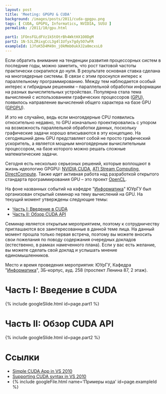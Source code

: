 ```yaml
---
layout: post
title: 'Meeting: GPGPU & CUDA'
background: /images/posts/2011/cuda-gpgpu.png
tags: [ CUDA, GPGPU, Informatics, NVIDIA, SUSU ]
permalink: /2011/10/gpu.html

part1: 1FOnsFGLdFVz1k5tOtrBh4WktHX1O0DgM
part2: 1N-5JLZRixgCcL3g4l1Ufyx7gdy5O7wFR
exampleId: 1JfoK5D4M49n_jOkMmb0ukXJ2a0mcxsL0
---
```


Если обратить внимание на тенденции развития процессорных систем в последние годы, можно заметить,
что рост тактовой частоты практически сократился до нуля. В результате основная ставка сделана на
многоядерные системы. В связи с этим проснулся интерес к параллельному программированию. Между тем
наблюдается особый интерес к гибридным решениям – параллельной обработки информации на разных
вычислительных устройствах. Популярна стала тема вычислений с использованием графических процессоров
([GPU](http://ru.wikipedia.org/wiki/GPU)), появилось направление вычислений общего характера на базе
GPU ([GPGPU](http://ru.wikipedia.org/wiki/GPGPU)).

<!--more-->

И это не случайно, ведь если многоядерные CPU появились относительно недавно, то GPU изначально
проектировались с упором на возможность параллельной обработки данных, поскольку графические задачи
хорошо вписываются в эту концепцию. На сегодняшний день GPU представляет собой не просто графический
ускоритель, а является мощным многоядерным вычислительным процессором, на базе которого можно решать
сложные математические задачи.

Сегодня есть несколько серьезных решений, которые воплощают в жизнь идеологию GPGPU:
[NVIDIA CUDA](http://developer.nvidia.com/category/zone/cuda-zone),
[ATI Stream Computing](http://www.amd.com/US/PRODUCTS/TECHNOLOGIES/STREAM-TECHNOLOGY/Pages/stream-technology.aspx), 
[DirectCompute](http://www.microsoft.com/download/en/details.aspx?id=16995). Также идет активная
работа над разработкой открытого стандарта программирования GPU – это проект
[OpenCL](http://www.khronos.org/opencl/).

На фоне названных событий на кафедре "[Информатика](http://inf.susu.ac.ru)" ЮУрГУ был организован
открытый семинар на тему вычислений на GPU. На текущий момент утверждены следующие темы:

* [Часть I: Введение в CUDA](#Part1)
* [Часть II: Обзор CUDA API](#Part2)

Семинар является открытым мероприятием, поэтому к сотрудничеству приглашаются все заинтересованные
в данной теме лица. На данный момент прошла только первая встреча, поэтому вы можете вносить свои
пожелания по поводу содержания очередных докладов (естественно, в рамках намеченного плана). Если у
вас есть желание, вы можете сделать свой доклад и услышать мнение единомышленников.

Место и время проведения мероприятия: ЮУрГУ, Кафедра "[Информатика](http://inf.susu.ac.ru)",
3Б-корпус, ауд. 258 (проспект Ленина 87, 2 этаж).

<a name="Part1"></a>

# Часть I: Введение в CUDA

{% include googleSlide.html id=page.part1 %}

<a name="Part2"></a>

# Часть II: Обзор CUDA API

{% include googleSlide.html id=page.part2 %}

# Ссылки

* [Simple CUDA App in VS 2010](/2011/09/cuda-visual-studio-2010.html)
* [Supporting CUDA syntax in VS 2010](/2011/10/intellisense-cuda-visual-studio-2010.html)
* {% include googleFile.html name='Примеры кода' id=page.exampleId %}
